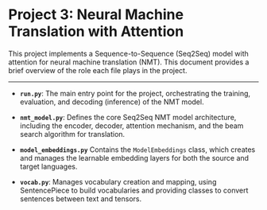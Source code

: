 # Project 3: Neural Machine Translation with Attention

This project implements a Sequence-to-Sequence (Seq2Seq) model with attention for neural machine translation (NMT). This document provides a brief overview of the role each file plays in the project.

---

*   **`run.py`**: The main entry point for the project, orchestrating the training, evaluation, and decoding (inference) of the NMT model.

*   **`nmt_model.py`**: Defines the core Seq2Seq NMT model architecture, including the encoder, decoder, attention mechanism, and the beam search algorithm for translation.

*   **`model_embeddings.py`** Contains the `ModelEmbeddings` class, which creates and manages the learnable embedding layers for both the source and target languages.

*   **`vocab.py`**: Manages vocabulary creation and mapping, using SentencePiece to build vocabularies and providing classes to convert sentences between text and tensors.
